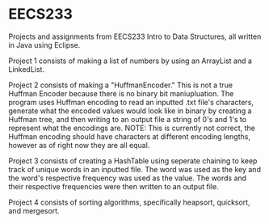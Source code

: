 # EECS233
Projects and assignments from EECS233 Intro to Data Structures, all written in Java using Eclipse. 


Project 1 consists of making a list of numbers by using an ArrayList and a LinkedList.


Project 2 consists of making a "HuffmanEncoder." This is not a true Huffman Encoder because there is no binary bit maniupluation.
The program uses Huffman encoding to read an inputted .txt file's characters, generate what the encoded values would look like 
in binary by creating a Huffman tree, and then writing to an output file a string of 0's and 1's to represent what the 
encodings are. 
NOTE: This is currently not correct, the Huffman encoding should have characters at different encoding lengths, however as of right now they are all equal.


Project 3 consists of creating a HashTable using seperate chaining to keep track of unique words in an inputted file. 
The word was used as the key and the word's respective frequency was used as the value. The words and their respective 
frequencies were then written to an output file.


Project 4 consists of sorting algorithms, specifically heapsort, quicksort, and mergesort.
